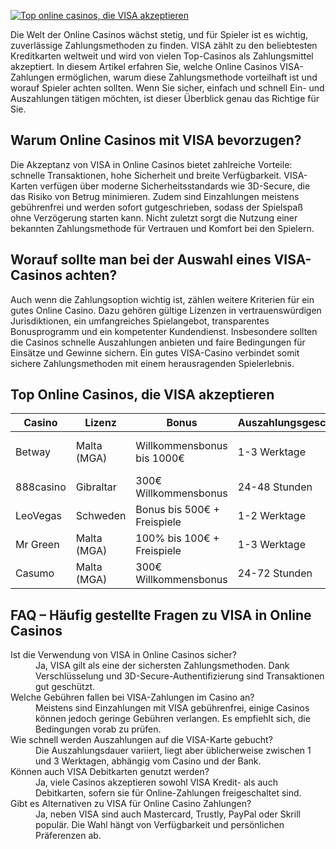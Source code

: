 [![Top online casinos, die VISA akzeptieren](https://123-caf.pages.dev/gitsignup.png)](https://vrmoo.ru/Bt82HjjY)

<p>Die Welt der Online Casinos wächst stetig, und für Spieler ist es wichtig, zuverlässige Zahlungsmethoden zu finden. VISA zählt zu den beliebtesten Kreditkarten weltweit und wird von vielen Top-Casinos als Zahlungsmittel akzeptiert. In diesem Artikel erfahren Sie, welche Online Casinos VISA-Zahlungen ermöglichen, warum diese Zahlungsmethode vorteilhaft ist und worauf Spieler achten sollten. Wenn Sie sicher, einfach und schnell Ein- und Auszahlungen tätigen möchten, ist dieser Überblick genau das Richtige für Sie.</p>  <h2>Warum Online Casinos mit VISA bevorzugen?</h2> <p>Die Akzeptanz von VISA in Online Casinos bietet zahlreiche Vorteile: schnelle Transaktionen, hohe Sicherheit und breite Verfügbarkeit. VISA-Karten verfügen über moderne Sicherheitsstandards wie 3D-Secure, die das Risiko von Betrug minimieren. Zudem sind Einzahlungen meistens gebührenfrei und werden sofort gutgeschrieben, sodass der Spielspaß ohne Verzögerung starten kann. Nicht zuletzt sorgt die Nutzung einer bekannten Zahlungsmethode für Vertrauen und Komfort bei den Spielern.</p>  <h2>Worauf sollte man bei der Auswahl eines VISA-Casinos achten?</h2> <p>Auch wenn die Zahlungsoption wichtig ist, zählen weitere Kriterien für ein gutes Online Casino. Dazu gehören gültige Lizenzen in vertrauenswürdigen Jurisdiktionen, ein umfangreiches Spielangebot, transparentes Bonusprogramm und ein kompetenter Kundendienst. Insbesondere sollten die Casinos schnelle Auszahlungen anbieten und faire Bedingungen für Einsätze und Gewinne sichern. Ein gutes VISA-Casino verbindet somit sichere Zahlungsmethoden mit einem herausragenden Spielerlebnis.</p>  <h2>Top Online Casinos, die VISA akzeptieren</h2> <table>   <thead>     <tr>       <th>Casino</th>       <th>Lizenz</th>       <th>Bonus</th>       <th>Auszahlungsgeschwindigkeit</th>       <th>Besonderheiten</th>     </tr>   </thead>   <tbody>     <tr>       <td>Betway</td>       <td>Malta (MGA)</td>       <td>Willkommensbonus bis 1000€</td>       <td>1-3 Werktage</td>       <td>Großes Sportwetten-Angebot</td>     </tr>     <tr>       <td>888casino</td>       <td>Gibraltar</td>       <td>300€ Willkommensbonus</td>       <td>24-48 Stunden</td>       <td>Viele Eigenentwicklungen</td>     </tr>     <tr>       <td>LeoVegas</td>       <td>Schweden</td>       <td>Bonus bis 500€ + Freispiele</td>       <td>1-2 Werktage</td>       <td>Top mobiles Casino</td>     </tr>     <tr>       <td>Mr Green</td>       <td>Malta (MGA)</td>       <td>100% bis 100€ + Freispiele</td>       <td>1-3 Werktage</td>       <td>Hervorragender Kundensupport</td>     </tr>     <tr>       <td>Casumo</td>       <td>Malta (MGA)</td>       <td>300€ Willkommensbonus</td>       <td>24-72 Stunden</td>       <td>Innovatives Treueprogramm</td>     </tr>   </tbody> </table>  <h2>FAQ – Häufig gestellte Fragen zu VISA in Online Casinos</h2> <dl>   <dt>Ist die Verwendung von VISA in Online Casinos sicher?</dt>   <dd>Ja, VISA gilt als eine der sichersten Zahlungsmethoden. Dank Verschlüsselung und 3D-Secure-Authentifizierung sind Transaktionen gut geschützt.</dd>    <dt>Welche Gebühren fallen bei VISA-Zahlungen im Casino an?</dt>   <dd>Meistens sind Einzahlungen mit VISA gebührenfrei, einige Casinos können jedoch geringe Gebühren verlangen. Es empfiehlt sich, die Bedingungen vorab zu prüfen.</dd>    <dt>Wie schnell werden Auszahlungen auf die VISA-Karte gebucht?</dt>   <dd>Die Auszahlungsdauer variiert, liegt aber üblicherweise zwischen 1 und 3 Werktagen, abhängig vom Casino und der Bank.</dd>    <dt>Können auch VISA Debitkarten genutzt werden?</dt>   <dd>Ja, viele Casinos akzeptieren sowohl VISA Kredit- als auch Debitkarten, sofern sie für Online-Zahlungen freigeschaltet sind.</dd>    <dt>Gibt es Alternativen zu VISA für Online Casino Zahlungen?</dt>   <dd>Ja, neben VISA sind auch Mastercard, Trustly, PayPal oder Skrill populär. Die Wahl hängt von Verfügbarkeit und persönlichen Präferenzen ab.</dd> </dl>